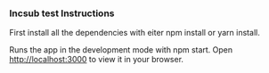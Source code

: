 ### Incsub test Instructions

First install all the dependencies with eiter npm install or yarn install.

Runs the app in the development mode with npm start.
Open [http://localhost:3000](http://localhost:3000) to view it in your browser.
